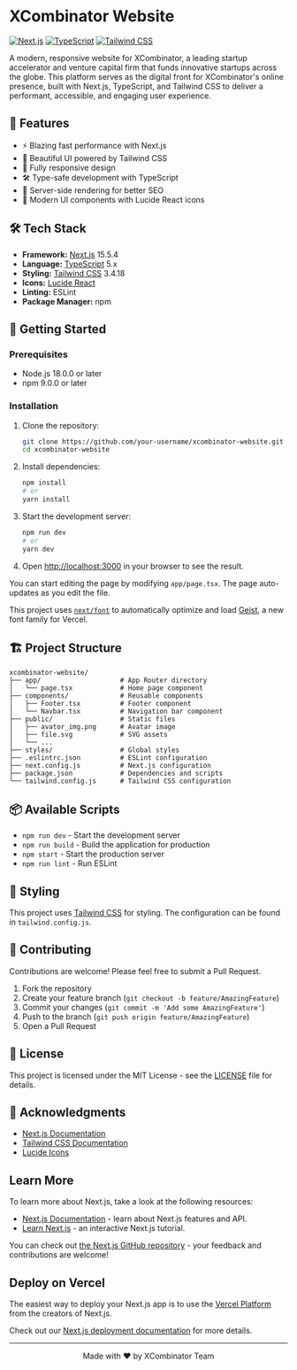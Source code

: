 # XCombinator Website

[![Next.js](https://img.shields.io/badge/Next.js-000000?style=for-the-badge&logo=nextdotjs&logoColor=white)](https://nextjs.org/)
[![TypeScript](https://img.shields.io/badge/TypeScript-007ACC?style=for-the-badge&logo=typescript&logoColor=white)](https://www.typescriptlang.org/)
[![Tailwind CSS](https://img.shields.io/badge/Tailwind_CSS-38B2AC?style=for-the-badge&logo=tailwind-css&logoColor=white)](https://tailwindcss.com/)

A modern, responsive website for XCombinator, a leading startup accelerator and venture capital firm that funds innovative startups across the globe. This platform serves as the digital front for XCombinator's online presence, built with Next.js, TypeScript, and Tailwind CSS to deliver a performant, accessible, and engaging user experience.

## 🚀 Features

- ⚡ Blazing fast performance with Next.js
- 🎨 Beautiful UI powered by Tailwind CSS
- 📱 Fully responsive design
- 🛠 Type-safe development with TypeScript
- 🔄 Server-side rendering for better SEO
- 🎯 Modern UI components with Lucide React icons

## 🛠 Tech Stack

- **Framework:** [Next.js](https://nextjs.org/) 15.5.4
- **Language:** [TypeScript](https://www.typescriptlang.org/) 5.x
- **Styling:** [Tailwind CSS](https://tailwindcss.com/) 3.4.18
- **Icons:** [Lucide React](https://lucide.dev/)
- **Linting:** ESLint
- **Package Manager:** npm

## 🚀 Getting Started

### Prerequisites

- Node.js 18.0.0 or later
- npm 9.0.0 or later

### Installation

1. Clone the repository:
   ```bash
   git clone https://github.com/your-username/xcombinator-website.git
   cd xcombinator-website
   ```

2. Install dependencies:
   ```bash
   npm install
   # or
   yarn install
   ```

3. Start the development server:
   ```bash
   npm run dev
   # or
   yarn dev
   ```

4. Open [http://localhost:3000](http://localhost:3000) in your browser to see the result.

You can start editing the page by modifying `app/page.tsx`. The page auto-updates as you edit the file.

This project uses [`next/font`](https://nextjs.org/docs/app/building-your-application/optimizing/fonts) to automatically optimize and load [Geist](https://vercel.com/font), a new font family for Vercel.

## 🏗 Project Structure

```
xcombinator-website/
├── app/                    # App Router directory
│   └── page.tsx            # Home page component
├── components/             # Reusable components
│   ├── Footer.tsx          # Footer component
│   └── Navbar.tsx          # Navigation bar component
├── public/                 # Static files
│   ├── avator_img.png      # Avatar image
│   ├── file.svg            # SVG assets
│   └── ...
├── styles/                 # Global styles
├── .eslintrc.json          # ESLint configuration
├── next.config.js          # Next.js configuration
├── package.json            # Dependencies and scripts
└── tailwind.config.js      # Tailwind CSS configuration
```

## 📦 Available Scripts

- `npm run dev` - Start the development server
- `npm run build` - Build the application for production
- `npm start` - Start the production server
- `npm run lint` - Run ESLint

## 🎨 Styling

This project uses [Tailwind CSS](https://tailwindcss.com/) for styling. The configuration can be found in `tailwind.config.js`.

## 🤝 Contributing

Contributions are welcome! Please feel free to submit a Pull Request.

1. Fork the repository
2. Create your feature branch (`git checkout -b feature/AmazingFeature`)
3. Commit your changes (`git commit -m 'Add some AmazingFeature'`)
4. Push to the branch (`git push origin feature/AmazingFeature`)
5. Open a Pull Request

## 📄 License

This project is licensed under the MIT License - see the [LICENSE](LICENSE) file for details.

## 🙏 Acknowledgments

- [Next.js Documentation](https://nextjs.org/docs)
- [Tailwind CSS Documentation](https://tailwindcss.com/docs)
- [Lucide Icons](https://lucide.dev/)

## Learn More

To learn more about Next.js, take a look at the following resources:

- [Next.js Documentation](https://nextjs.org/docs) - learn about Next.js features and API.
- [Learn Next.js](https://nextjs.org/learn) - an interactive Next.js tutorial.

You can check out [the Next.js GitHub repository](https://github.com/vercel/next.js) - your feedback and contributions are welcome!

## Deploy on Vercel

The easiest way to deploy your Next.js app is to use the [Vercel Platform](https://vercel.com/new?utm_medium=default-template&filter=next.js&utm_source=create-next-app&utm_campaign=create-next-app-readme) from the creators of Next.js.

Check out our [Next.js deployment documentation](https://nextjs.org/docs/app/building-your-application/deploying) for more details.

---

<p align="center">
  Made with ❤️ by XCombinator Team
</p>
